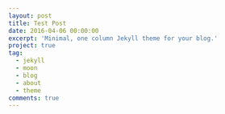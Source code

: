 ```yaml
---
layout: post
title: Test Post
date: 2016-04-06 00:00:00
excerpt: 'Minimal, one column Jekyll theme for your blog.'
project: true
tag:
  - jekyll
  - moon
  - blog
  - about
  - theme
comments: true
---
```

